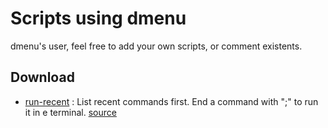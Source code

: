 Scripts using dmenu
=====

dmenu's user, feel free to add your own scripts, or comment existents.

Download
--------

* [run-recent](run-recent) : List recent commands first. End a command
  with ";" to run it in e terminal.
  [source](https://bbs.archlinux.org/viewtopic.php?id=56646&p=12)


